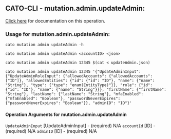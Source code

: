 
## CATO-CLI - mutation.admin.updateAdmin:
[Click here](https://api.catonetworks.com/documentation/#mutation-updateAdmin) for documentation on this operation.

### Usage for mutation.admin.updateAdmin:

`cato mutation admin updateAdmin -h`

`cato mutation admin updateAdmin <accountID> <json>`

`cato mutation admin updateAdmin 12345 $(cat < updateAdmin.json)`

`cato mutation admin updateAdmin 12345 '{"UpdateAdminInput": {"UpdateAdminRoleInput": {"allowedAccounts": {"allowedAccounts": ["ID"]}, "allowedEntities": {"id": {"id": "ID"}, "name": {"name": "String"}, "type": {"type": "enum(EntityType)"}}, "role": {"id": {"id": "ID"}, "name": {"name": "String"}}}, "firstName": {"firstName": "String"}, "lastName": {"lastName": "String"}, "mfaEnabled": {"mfaEnabled": "Boolean"}, "passwordNeverExpires": {"passwordNeverExpires": "Boolean"}}, "adminID": "ID"}'`

#### Operation Arguments for mutation.admin.updateAdmin ####
`UpdateAdminInput` [UpdateAdminInput] - (required) N/A 
`accountId` [ID] - (required) N/A 
`adminID` [ID] - (required) N/A 
